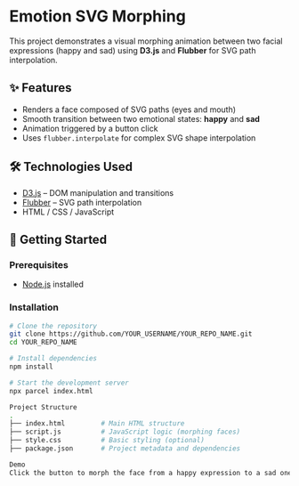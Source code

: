 # Emotion SVG Morphing

This project demonstrates a visual morphing animation between two facial expressions (happy and sad) using **D3.js** and **Flubber** for SVG path interpolation.

## ✨ Features

- Renders a face composed of SVG paths (eyes and mouth)
- Smooth transition between two emotional states: **happy** and **sad**
- Animation triggered by a button click
- Uses `flubber.interpolate` for complex SVG shape interpolation

## 🛠 Technologies Used

- [D3.js](https://d3js.org/) – DOM manipulation and transitions
- [Flubber](https://github.com/veltman/flubber) – SVG path interpolation
- HTML / CSS / JavaScript

## 🚀 Getting Started

### Prerequisites

- [Node.js](https://nodejs.org/) installed

### Installation

```bash
# Clone the repository
git clone https://github.com/YOUR_USERNAME/YOUR_REPO_NAME.git
cd YOUR_REPO_NAME

# Install dependencies
npm install

# Start the development server
npx parcel index.html

Project Structure
.
├── index.html         # Main HTML structure
├── script.js          # JavaScript logic (morphing faces)
├── style.css          # Basic styling (optional)
├── package.json       # Project metadata and dependencies

Demo
Click the button to morph the face from a happy expression to a sad one.
